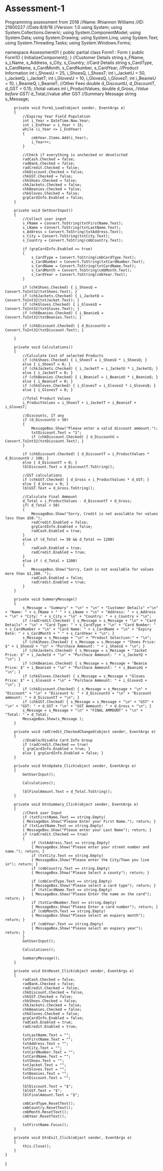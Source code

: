 # Assessment-1
Programming assessment from 2018
//Name: Rhiannon Williams
//ID: 21800227
//Date:8/8/18
//Version: 1.0
using System;
using System.Collections.Generic;
using System.ComponentModel;
using System.Data;
using System.Drawing;
using System.Linq;
using System.Text;
using System.Threading.Tasks;
using System.Windows.Forms;

namespace Assessment01
{
    public partial class Form1 : Form
    {
        public Form1()
        {
            InitializeComponent();
        }
        //Customer Details
        string s_FName, s_LName, s_Address, s_City, s_Country;
        //Card Details
        string s_CardType, s_CardName, s_CardMonth, s_CardNumber, s_CardYear;
        //Product Information
        int i_ShoesU = 25, i_ShoesQ, i_ShoesT;
        int i_JacketU = 50, i_JacketQ, i_JacketT;
        int i_GlovesU = 10, i_GlovesQ, i_GlovesT;
        int i_BeanieU = 10, i_BeanieQ, i_BeanieT;
        //Other Fees
        double d_DiscountU, d_DiscountT, d_GST = 0.15;
        //total values
        int i_ProductValues;
        double d_Gross, /*Value before GST*/ d_Total;//value after GST
        //Summary Message
        string s_Message;

        private void Form1_Load(object sender, EventArgs e)
        {
            //Expirey Year Field Population
            int i_Year = DateTime.Now.Year;
            int i_EndYear = i_Year + 15;
            while (i_Year <= i_EndYear)
            {
                cmbYear.Items.Add(i_Year);
                i_Year++;
            }

            //Check if everything is unchecked or deselscted
            radCash.Checked = false;
            radBank.Checked = false;
            radCredit.Checked = false;
            chkDiscount.Checked = false;
            chkGST.Checked = false;
            chkShoes.Checked = false;
            chkJackets.Checked = false;
            chkBeanies.Checked = false;
            chkGloves.Checked = false;
            grpCardInfo.Enabled = false;
        }
       
        private void GetUserInput()
        {
            //Collect user input
            s_FName = Convert.ToString(txtFirstName.Text);
            s_LName = Convert.ToString(txtLastName.Text);
            s_Address = Convert.ToString(txtAddress.Text);
            s_City = Convert.ToString(txtCity.Text);
            s_Country = Convert.ToString(cmbCountry.Text);

            if (grpCardInfo.Enabled == true)
            {
                s_CardType = Convert.ToString(cmbCardType.Text);
                s_CardNumber = Convert.ToString(txtCardNumber.Text);
                s_CardName = Convert.ToString(txtCardName.Text);
                s_CardMonth = Convert.ToString(cmbMonth.Text);
                s_CardYear = Convert.ToString(cmbYear.Text);
            }

            if (chkShoes.Checked) { i_ShoesQ = Convert.ToInt32(txtShoes.Text); }
            if (chkJackets.Checked) { i_JacketQ = Convert.ToInt32(txtJacket.Text); }
            if (chkGloves.Checked) { i_GlovesQ = Convert.ToInt32(txtGloves.Text); }
            if (chkBeanies.Checked) { i_BeanieQ = Convert.ToInt32(txtBeanies.Text); }

            if (chkDiscount.Checked) { d_DiscountU = Convert.ToInt32(txtDiscount.Text); }
            
        }
        
        private void Calculations()
        {
            //Calculate Cost of selected Products
            if (chkShoes.Checked) { i_ShoesT = i_ShoesU * i_ShoesQ; }
            else { i_ShoesT = 0; }
            if (chkJackets.Checked) { i_JacketT = i_JacketU * i_JacketQ; }
            else { i_JacketT = 0; }
            if (chkBeanies.Checked) { i_BeanieT = i_BeanieU * i_BeanieQ; }
            else { i_BeanieT = 0; }
            if (chkGloves.Checked) { i_GlovesT = i_GlovesU * i_GlovesQ; }
            else { i_GlovesT = 0; }
           
            //Total Product Values
            i_ProductValues = i_ShoesT + i_JacketT + i_BeanieT + i_GlovesT;

            //Discounts, If any
            if (d_DiscountU > 50)
            {
                MessageBox.Show("Please enter a valid discount ammount.");
                txtDiscount.Text = "1";
                if (chkDiscount.Checked) { d_DiscountU = Convert.ToInt32(txtDiscount.Text); }
            }

            if (chkDiscount.Checked) { d_DiscountT = i_ProductValues * d_DiscountU / 100; }
            else { d_DiscountT = 0; }
            lblDiscount.Text = d_DiscountT.ToString();
            
            //GST calculations
            if (chkGST.Checked) { d_Gross = i_ProductValues * d_GST; }
            else { d_Gross = 0; }
            lblGST.Text = d_Gross.ToString();

            //Calculate Final Ammount
            d_Total = i_ProductValues - d_DiscountT + d_Gross;
            if( d_Total < 50)
            {
                MessageBox.Show("Sorry, Credit is not available for values less than $50.");
                radCredit.Enabled = false;
                grpCardInfo.Enabled = false;
                radCash.Enabled = true;
            }
            else if (d_Total >= 50 && d_Total <= 1200)
            {
                radCash.Enabled = true;
                radCredit.Enabled = true;
            }
            else if ( d_Total > 1200)
            {
                MessageBox.Show("Sorry, Cash is not available for values more than $1,200. ");
                radCash.Enabled = false;
                radCredit.Enabled = true;
            }
        }

        private void SummaryMessage()
        {
            s_Message = "Summary" + "\n" + "\n" + "Customer Details" +"\n" + "Name: " + s_FName + " " + s_LName + "\n" + "Address: " + s_Address + "\n" + "City: " + s_City + "\n" + "Country: " + s_Country + "\n";
            if (radCredit.Checked) { s_Message = s_Message + "\n" + "Card Details" + "\n" + "Card Type: " + s_CardType + "\n" + "Card Number: " + s_CardNumber + "\n" + "Card Name: " + s_CardName + "\n" + "Expiry Date: " + s_CardMonth + " " + s_CardYear + "\n"; }
            s_Message = s_Message + "\n" + "Product Selection:" + "\n";
            if (chkShoes.Checked) { s_Message = s_Message + "Shoes Price: $" + i_ShoesU + "\n" + "Purchace Ammount: " + i_ShoesQ + "\n"; }
            if (chkJackets.Checked) { s_Message = s_Message + "Jacket Price: $" + i_JacketU + "\n" + "Purchace Ammount: " + i_JacketQ + "\n"; }
            if (chkBeanies.Checked) { s_Message = s_Message + "Beanie Price: $" + i_BeanieU + "\n" + "Purchace Ammount: " + i_BeanieQ + "\n"; }
            if (chkGloves.Checked) { s_Message = s_Message + "Gloves Price: $" + i_GlovesU + "\n" + "Purchace Ammount: " + i_GlovesQ + "\n"; }
            if (chkDiscount.Checked) { s_Message = s_Message + "\n" + "Discount" + "\n" + "Discount %: " + d_DiscountU + "\n" + "Discount ammount: " + d_DiscountT + "\n"; }
            if (chkGST.Checked) { s_Message = s_Message + "\n" + "GST" + "\n" + "GST: " + d_GST + "\n" + "GST Ammount: " + d_Gross + "\n"; }
            s_Message = s_Message + "\n" + "FINAL AMMOUNT" + "\n" + "Total: " + d_Total;
            MessageBox.Show(s_Message );
        }

        private void radCredit_CheckedChanged(object sender, EventArgs e)
        {
            //Enable/Disable Card Info Group
            if (radCredit.Checked == true)
            { grpCardInfo.Enabled = true; }
            else { grpCardInfo.Enabled = false; }
        }

        private void btnUpdate_Click(object sender, EventArgs e)
        {
            GetUserInput();

            Calculations();

            lblFinalAmount.Text = d_Total.ToString();
        }

        private void btnSummary_Click(object sender, EventArgs e)
        {
            //Check user Input
            if (txtFirstName.Text == string.Empty)
            { MessageBox.Show("Please Enter your First Name."); return; }
            if (txtLastName.Text == string.Empty)
            { MessageBox.Show("Please enter your Last Name"); return; }
            if (radCredit.Checked == true)
            {
                if (txtAddress.Text == string.Empty)
                { MessageBox.Show("Please enter your street number and name."); return; }
                if (txtCity.Text == string.Empty)
                { MessageBox.Show("Please enter the City/Town you live in"); return; }
                if (cmbCountry.Text == string.Empty)
                { MessageBox.Show("Please Select a county"); return; }

                if (cmbCardType.Text == string.Empty)
                { MessageBox.Show("Please select a card type"); return; }
                if (txtCardName.Text == string.Empty)
                { MessageBox.Show("Please Enter the name on the card"); return; }
                if (txtCardNumber.Text == string.Empty)
                { MessageBox.Show("Please Enter a card number"); return; }
                if (cmbMonth.Text == string.Empty)
                { MessageBox.Show("Please select an expiery month"); return; }
                if (cmbYear.Text == string.Empty)
                { MessageBox.Show("Please select an expiery year"); return; }
            }
            GetUserInput();

            Calculations();

            SummaryMessage();
        }

        private void btnReset_Click(object sender, EventArgs e)
        {
            radCash.Checked = false;
            radBank.Checked = false;
            radCredit.Checked = false;
            chkDiscount.Checked = false;
            chkGST.Checked = false;
            chkShoes.Checked = false;
            chkJackets.Checked = false;
            chkBeanies.Checked = false;
            chkGloves.Checked = false;
            grpCardInfo.Enabled = false;
            radCash.Enabled = true;
            radCredit.Enabled = true;

            txtLastName.Text = "";
            txtFirstName.Text = "";
            txtAddress.Text = "";
            txtCity.Text = "";
            txtCardNumber.Text = "";
            txtCardName.Text = "";
            txtShoes.Text = "";
            txtJacket.Text = "";
            txtGloves.Text = "";
            txtBeanies.Text = "";
            txtDiscount.Text = "";

            lblDiscount.Text = "$";
            lblGST.Text = "$";
            lblFinalAmount.Text = "$";

            cmbCardType.ResetText();
            cmbCountry.ResetText();
            cmbMonth.ResetText();
            cmbYear.ResetText();

            txtFirstName.Focus();
        }

        private void btnExit_Click(object sender, EventArgs e)
        {
            this.Close();
        }
    }
}
